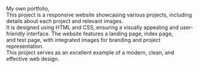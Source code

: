 My own portfolio,<br>
This project is a responsive website showcasing various projects, including details about each project and relevant images.<br>
It is designed using HTML and CSS, ensuring a visually appealing and user-friendly interface. The website features a landing page, index page, <br>
and test page, with integrated images for branding and project representation.<br>
This project serves as an excellent example of a modern, clean, and effective web design.
